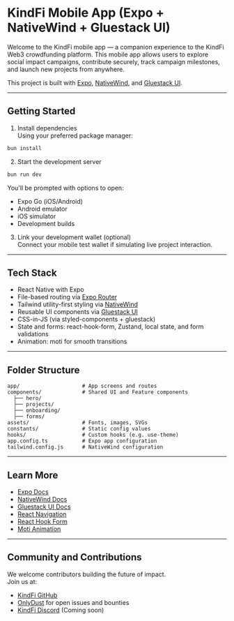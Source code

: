# KindFi Mobile App (Expo + NativeWind + Gluestack UI)

Welcome to the KindFi mobile app — a companion experience to the KindFi Web3 crowdfunding platform. This mobile app allows users to explore social impact campaigns, contribute securely, track campaign milestones, and launch new projects from anywhere.

This project is built with [Expo](https://expo.dev), [NativeWind](https://www.nativewind.dev), and [Gluestack UI](https://gluestack.io).

---

## Getting Started

1. Install dependencies  
Using your preferred package manager:

```bash
bun install
```

2. Start the development server

```bash
bun run dev
```

You'll be prompted with options to open:
- Expo Go (iOS/Android)
- Android emulator
- iOS simulator
- Development builds

3. Link your development wallet (optional)  
Connect your mobile test wallet if simulating live project interaction.

---

## Tech Stack

- React Native with Expo
- File-based routing via [Expo Router](https://expo.github.io/router/)
- Tailwind utility-first styling via [NativeWind](https://www.nativewind.dev)
- Reusable UI components via [Gluestack UI](https://gluestack.io)
- CSS-in-JS (via styled-components + gluestack)
- State and forms: react-hook-form, Zustand, local state, and form validations
- Animation: moti for smooth transitions

---

## Folder Structure

```
app/                    # App screens and routes
components/             # Shared UI and Feature components
  ├── hero/
  ├── projects/
  ├── onboarding/
  ├── forms/
assets/                 # Fonts, images, SVGs
constants/              # Static config values
hooks/                  # Custom hooks (e.g. use-theme)
app.config.ts           # Expo app configuration
tailwind.config.js      # NativeWind configuration
```

---

## Learn More

- [Expo Docs](https://docs.expo.dev/)
- [NativeWind Docs](https://www.nativewind.dev/)
- [Gluestack UI Docs](https://gluestack.io/docs/)
- [React Navigation](https://reactnavigation.org/)
- [React Hook Form](https://react-hook-form.com/)
- [Moti Animation](https://moti.fyi/)

---

## Community and Contributions

We welcome contributors building the future of impact.  
Join us at:

- [KindFi GitHub](https://github.com/kindfi)  
- [OnlyDust](https://app.onlydust.com/) for open issues and bounties  
- [KindFi Discord](https://discord.gg/kindfi) (Coming soon)

